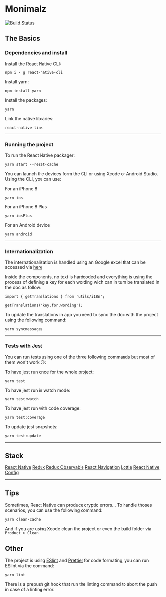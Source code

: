 # Monimalz

[![Build Status](https://www.bitrise.io/app/1d7dd9c1b5fa0776/status.svg?token=zPXK-To-hOx0B0SkCUfEOg&branch=master)](https://www.bitrise.io/app/1d7dd9c1b5fa0776)      

## The Basics

### Dependencies and install

Install the React Native CLI:

```
npm i - g react-native-cli
```

Install yarn: 
```
npm install yarn
```

Install the packages:

```
yarn
```

Link the native libraries:

```
react-native link
```

---

### Running the project

To run the React Native packager:

```
yarn start --reset-cache
```

You can launch the devices form the CLI or using Xcode or Android Studio. Using the CLI, you can use:

For an iPhone 8

```
yarn ios
```

For an iPhone 8 Plus

```
yarn iosPlus
```

For an Android device

```
yarn android
```

---

### Internationalization

The internationalization is handled using an Google excel that can be accessed via [here](https://docs.google.com/spreadsheets/d/1eKDKq5in_Ti8Mt9JoiD_Mn4GHU406l7LE6gBUY7oR0M/edit#gid=0)

Inside the components, no text is hardcoded and everything is using the process of defining a key for each wording wich can in turn be translated in the doc as follow:

```
import { getTranslations } from 'utils/i18n';

getTranslations('key.for.wording');
```

To update the translations in app you need to sync the doc with the project using the following command:

```
yarn syncmessages
```

---

### Tests with Jest

You can run tests using one of the three following commands but most of them won't work 😕:

To have jest run once for the whole project:

```
yarn test
```

To have jest run in watch mode:

```
yarn test:watch
```

To have jest run with code coverage:

```
yarn test:coverage
```

To update jest snapshots:

```
yarn test:update
```

---

## Stack

[React Native](https://facebook.github.io/react-native/)
[Redux](http://redux.js.org/)
[Redux Observable](https://redux-observable.js.org/)
[React Navigation](https://reactnavigation.org/)
[Lottie](https://github.com/airbnb/lottie-react-native/)
[React Native Config](https://github.com/luggit/react-native-config)

---

## Tips

Sometimes, React Native can produce cryptic errors... To handle thoses scenarios, you can use the following command:

```
yarn clean-cache
```

And if you are using Xcode clean the project or even the build folder via `Product > Clean`


## Other

The project is using [ESlint](https://eslint.org/) and [Prettier](https://prettier.io/) for code formating, you can run ESlint via the command:

```
yarn lint
```

There is a prepush git hook that run the linting command to abort the push in case of a linting error.
